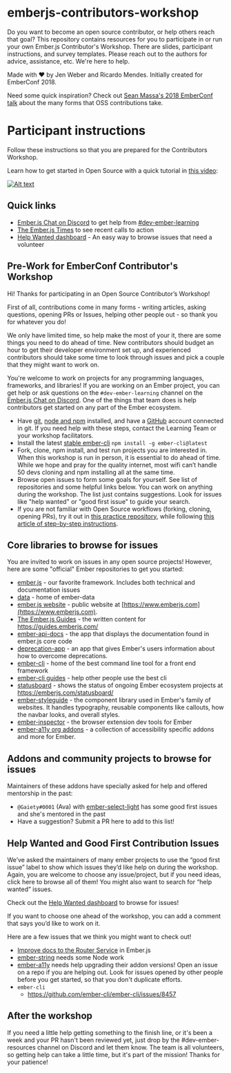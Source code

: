 # emberjs-contributors-workshop
Do you want to become an open source contributor, or help others reach that goal?
This repository contains resources for you to participate in or run your own Ember.js
Contributor's Workshop. There are slides, participant instructions,
and survey templates. Please reach out to the authors for advice,
assistance, etc. We're here to help. 

Made with :heart: by Jen Weber and Ricardo Mendes. Initially created for
EmberConf 2018.

Need some quick inspiration? Check out 
[Sean Massa's 2018 EmberConf talk](https://www.youtube.com/watch?v=CcSKlsc_AhQ&list=PL4eq2DPpyBbnjD5iLp55as9OvIdEDI_Kt&index=22) 
about the many forms that OSS contributions take.

# Participant instructions

Follow these instructions so that you are prepared for the Contributors Workshop.

Learn how to get started in Open Source with a quick tutorial in [this video](https://www.youtube.com/watch?v=FgqXdsK6ohE):

[![Alt text](https://img.youtube.com/vi/FgqXdsK6ohE/0.jpg)](https://www.youtube.com/watch?v=FgqXdsK6ohE)

## Quick links
- [Ember.js Chat on Discord](https://emberjs.com/community) to get help from [#dev-ember-learning](https://discordapp.com/channels/480462759797063690/480777444203429888)
- [The Ember.js Times](https://blog.emberjs.com/tags/newsletter.html) to see recent calls to action
- [Help Wanted dashboard](https://help-wanted.emberjs.com/) - An easy way to browse issues that need a volunteer

## Pre-Work for EmberConf Contributor's Workshop

Hi! Thanks for participating in an Open Source Contributor’s Workshop!

First of all, contributions come in many forms - writing articles,
asking questions, opening PRs or Issues, helping other people out - so thank you for whatever you do! 

We only have limited time, so help make the most of your it, there are some things you need to do ahead of time. New contributors should budget an hour to get their developer environment set up,
and experienced contributors should take some time to look through issues and pick a couple that they might want to work on.

You're welcome to work on projects for any programming languages, frameworks, and libraries! If you are working on an Ember project, you can get help or ask questions on the `#dev-ember-learning` channel on the [Ember.js Chat on Discord](https://emberjs.com/community).
One of the things that team does is help contributors get started
on any part of the Ember ecosystem.

- Have [git](https://git-scm.com/), [node and npm](https://nodejs.org/en/) installed, and have a [GitHub](https://github.com/) account connected in git. If you need help with these steps, contact the Learning Team or your workshop facilitators.
- Install the latest [stable ember-cli](https://github.com/ember-cli/ember-cli/releases) `npm install -g ember-cli@latest`
- Fork, clone, npm install, and test run projects you are interested in. When this workshop is run in person, it is essential to do ahead of time. While we hope and pray for the quality internet, most wifi can’t handle 50 devs cloning and npm installing all at the same time.
- Browse open issues to form some goals for yourself. See list of repositories and some helpful links below. You can work on anything during the workshop. The list just contains suggestions. Look for
issues like "help wanted" or "good first issue" to guide your search.
- If you are not familiar with Open Source workflows (forking, cloning, opening PRs), try it out in [this practice repository](https://github.com/jenweber/our-open-source-contributions), while following [this article of step-by-step instructions](https://medium.com/@jenweber/your-first-open-source-contribution-a-step-by-step-technical-guide-d3aca55cc5a6).

## Core libraries to browse for issues

You are invited to work on issues in any open source projects! However, here are some "official" Ember repositories to get you started:

- [ember.js](https://github.com/emberjs/ember.js) - our favorite framework. Includes both technical and documentation issues
- [data](https://github.com/emberjs/data) - home of ember-data
- [ember.js website](https://github.com/ember-learn/ember-website) - public website at [https://www.emberjs.com](https://www.emberjs.com).
- [The Ember.js Guides](https://github.com/ember-learn/guides-source) - the written content for https://guides.emberjs.com/
- [ember-api-docs](https://github.com/ember-learn/ember-api-docs) - the app that displays the documentation found in ember.js core code
- [deprecation-app](https://github.com/ember-learn/deprecation-app) - an app that gives Ember's users
information about how to overcome deprecations.
- [ember-cli](https://github.com/ember-cli/ember-cli) - home of the best command line tool for a front end framework
- [ember-cli guides](https://github.com/ember-learn/cli-guides) - help other people use the best cli
- [statusboard](https://github.com/ember-learn/statusboard) - shows the status of ongoing Ember ecosystem projects at https://emberjs.com/statusboard/
- [ember-styleguide](https://github.com/ember-learn/ember-styleguide) - the component library
used in Ember's family of websites. It handles typography, reusable components like callouts, how the navbar looks, and overall styles.
- [ember-inspector](https://github.com/emberjs/ember-inspector) - the browser extension dev tools for Ember
- [ember-a11y org addons](https://github.com/ember-a11y) - a collection of accessibility specific addons and more for Ember.

## Addons and community projects to browse for issues

Maintainers of these addons have specially asked for help and offered mentorship in the past:

- `@Gaiety#0001` (Ava) with [ember-select-light](https://github.com/ember-a11y/ember-select-light) has some good first issues and she's mentored in the past
- Have a suggestion? Submit a PR here to add to this list!

## Help Wanted and Good First Contribution Issues
We’ve asked the maintainers of many ember projects to use the “good first issue” label to show which issues they’d like help on during the workshop. Again, you are welcome to choose any issue/project, but if you need ideas, click here to browse all of them! You might also want to search for “help wanted” issues.

Check out the [Help Wanted dashboard](https://help-wanted.emberjs.com/) to browse for issues!

If you want to choose one ahead of the workshop, you can add a comment that says you’d like to work on it.

Here are a few issues that we think you might want to check out!

- [Improve docs to the Router Service](https://github.com/emberjs/ember.js/issues/16518) in Ember.js
- [ember-string](https://github.com/emberjs/ember-string/issues/49) needs some Node work
- [ember-a11y](https://github.com/ember-a11y) needs help upgrading their addon versions! Open an issue on a repo if you are helping out. Look for issues opened by other people before you get started, so that you don't duplicate efforts.
- `ember-cli`
    - https://github.com/ember-cli/ember-cli/issues/8457

## After the workshop
If you need a little help getting something to the finish line,
or it's been a week and your PR hasn't been reviewed yet,
just drop by the #dev-ember-resources channel on Discord and let them know. 
The team is all volunteers, so getting help can take a little time,
but it's part of the mission! Thanks for your patience!
